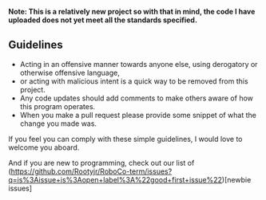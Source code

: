 **Note: This is a relatively new project so with that in mind, the code I have uploaded does not yet meet all the standards specified.**

**Guidelines**
---
- Acting in an offensive manner towards anyone else, using derogatory or otherwise offensive language,
- or acting with malicious intent is a quick way to be removed from this project.
- Any code updates should add comments to make others aware of how this program operates.
- When you make a pull request please provide some snippet of what the change you made was.

If you feel you can comply with these simple guidelines, I would love to welcome you aboard.

And if you are new to programming, check out our list of (https://github.com/Rootyjr/RoboCo-term/issues?q=is%3Aissue+is%3Aopen+label%3A%22good+first+issue%22)[newbie issues]
